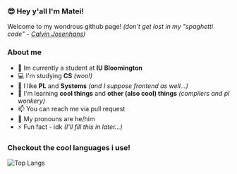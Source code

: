 ### 😎 Hey y'all I'm Matei!

Welcome to my wondrous github page! *(don't get lost in my "spaghetti code" - [Calvin Josenhans](https://github.com/HalflingHelper))*

### About me
- 🍎 Im currently a student at **IU Bloomington**
- 💻️ I'm studying **CS** *(woo!)*
- 👀 I like **PL** and **Systems** *(and I suppose frontend as well...)*
- 🌱 I'm learning **cool things** and **other (also cool) things** *(compilers and pl wonkery)*
- 📫 You can reach me via pull request
- 🦄 My pronouns are he/him
- ⚡️ Fun fact - idk *(I'll fill this in later...)*

### Checkout the cool languages i use! 

![Top Langs](https://github-readme-stats-git-master-mateidragonys-projects.vercel.app/api/top-langs/?username=mateidragony&theme=github_dark_dimmed&layout=compact&size_weight=0.5&count_weight=0.5&exclude_repo=B351-Final-Project&hide=assembly,coq&langs_count=6)
